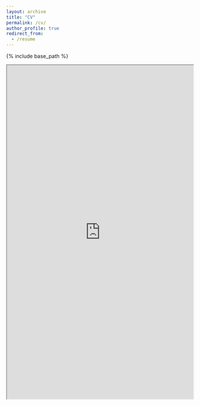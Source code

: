 ```yaml
---
layout: archive
title: "CV"
permalink: /cv/
author_profile: true
redirect_from:
  - /resume
---
```


{% include base_path %}

<iframe src="https://docs.google.com/viewerng/viewer?url=https://shanmukha-MaiL.github.io/files/ShanmukhaVellamcheti_Resume.pdf&embedded=true" height="900px" width="100%" >
</iframe>

<!--
<embed src="https://shanmukha-MaiL.github.io/files/ShanmukhaVellamcheti_Resume.pdf" type="application/pdf" width="600px" height="400px" />
-->

